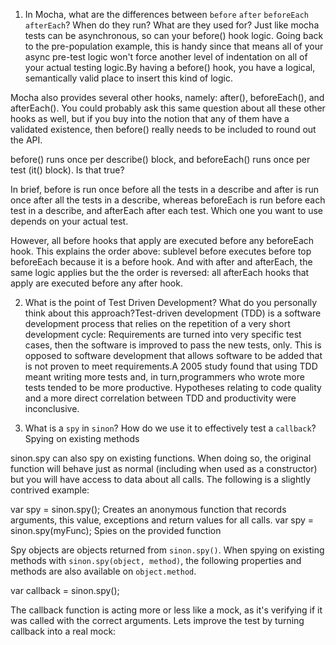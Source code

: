 1. In Mocha, what are the differences between `before` `after` `beforeEach` `afterEach`? When do they run? What are they used for?
Just like mocha tests can be asynchronous, so can your before() hook logic. Going back to the pre-population example, this is handy since that means all of your async pre-test logic won't force another level of indentation on all of your actual testing logic.By having a before() hook, you have a logical, semantically valid place to insert this kind of logic.

Mocha also provides several other hooks, namely: after(), beforeEach(), and afterEach(). You could probably ask this same question about all these other hooks as well, but if you buy into the notion that any of them have a validated existence, then before() really needs to be included to round out the API.

before() runs once per describe() block, and beforeEach() runs once per test (it() block). Is that true?

In brief, before is run once before all the tests in a describe and after is run once after all the tests in a describe, whereas beforeEach is run before each test in a describe, and afterEach after each test. Which one you want to use depends on your actual test.

However, all before hooks that apply are executed before any beforeEach hook. This explains the order above: sublevel before executes before top beforeEach because it is a before hook. And with after and afterEach, the same logic applies but the the order is reversed: all afterEach hooks that apply are executed before any after hook.


2. What is the point of Test Driven Development? What do you personally think about this approach?Test-driven development (TDD) is a software development process that relies on the repetition of a very short development cycle: Requirements are turned into very specific test cases, then the software is improved to pass the new tests, only. This is opposed to software development that allows software to be added that is not proven to meet requirements.A 2005 study found that using TDD meant writing more tests and, in turn,programmers who wrote more tests tended to be more productive. Hypotheses relating to code quality and a more direct correlation between TDD and productivity were inconclusive.

1. What is a `spy` in `sinon`? How do we use it to effectively test a `callback`?Spying on existing methods

sinon.spy can also spy on existing functions. When doing so, the original function will behave just as normal (including when used as a constructor) but you will have access to data about all calls. The following is a slightly contrived example:

var spy = sinon.spy();
Creates an anonymous function that records arguments, this value, exceptions and return values for all calls.
var spy = sinon.spy(myFunc);
Spies on the provided function

Spy objects are objects returned from `sinon.spy()`. When spying on existing methods with `sinon.spy(object, method)`, the following properties and methods are also available on `object.method`.

var callback = sinon.spy();

The callback function is acting more or less like a mock, as it's verifying if it was called with the correct arguments. Lets improve the test by turning callback into a real mock: